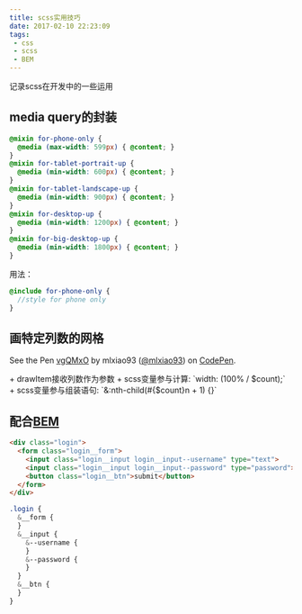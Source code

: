 ```yaml
---
title: scss实用技巧
date: 2017-02-10 22:23:09
tags:
 - css
 - scss
 - BEM
---
```


记录scss在开发中的一些运用

<!-- more -->

## media query的封装
``` scss
@mixin for-phone-only {
  @media (max-width: 599px) { @content; }
}
@mixin for-tablet-portrait-up {
  @media (min-width: 600px) { @content; }
}
@mixin for-tablet-landscape-up {
  @media (min-width: 900px) { @content; }
}
@mixin for-desktop-up {
  @media (min-width: 1200px) { @content; }
}
@mixin for-big-desktop-up {
  @media (min-width: 1800px) { @content; }
}
```
用法：
``` scss
@include for-phone-only {
  //style for phone only
}
```

## 画特定列数的网格
<p data-height="265" data-theme-id="0" data-slug-hash="vgQMxO" data-default-tab="css,result" data-user="mlxiao93" data-embed-version="2" data-pen-title="vgQMxO" class="codepen">See the Pen <a href="http://codepen.io/mlxiao93/pen/vgQMxO/">vgQMxO</a> by mlxiao93 (<a href="http://codepen.io/mlxiao93">@mlxiao93</a>) on <a href="http://codepen.io">CodePen</a>.</p>
<script async src="https://production-assets.codepen.io/assets/embed/ei.js"></script>
+ drawItem接收列数作为参数
+ scss变量参与计算: `width: (100% / $count);`
+ scss变量参与组装语句: `&:nth-child(#{$count}n + 1) {}`

## 配合[BEM](http://getbem.com/)
``` html
<div class="login">
  <form class="login__form">
    <input class="login__input login__input--username" type="text">
    <input class="login__input login__input--password" type="password">
    <button class="login__btn">submit</button>
  </form>
</div>
```
``` scss
.login {
  &__form {
  }
  &__input {
    &--username {
    }
    &--password {
    }
  }
  &__btn {
  }
}
```
